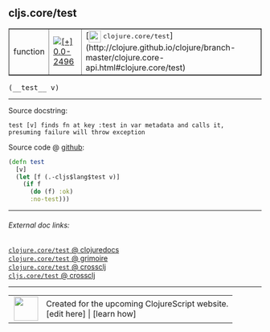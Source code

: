 ## cljs.core/test



 <table border="1">
<tr>
<td>function</td>
<td><a href="https://github.com/cljsinfo/cljs-api-docs/tree/0.0-2496"><img valign="middle" alt="[+] 0.0-2496" title="Added in 0.0-2496" src="https://img.shields.io/badge/+-0.0--2496-lightgrey.svg"></a> </td>
<td>
[<img height="24px" valign="middle" src="http://i.imgur.com/1GjPKvB.png"> <samp>clojure.core/test</samp>](http://clojure.github.io/clojure/branch-master/clojure.core-api.html#clojure.core/test)
</td>
</tr>
</table>


 <samp>
(__test__ v)<br>
</samp>

---





Source docstring:

```
test [v] finds fn at key :test in var metadata and calls it,
presuming failure will throw exception
```


Source code @ [github](https://github.com/clojure/clojurescript/blob/r2985/src/cljs/cljs/core.cljs#L9268-L9275):

```clj
(defn test
  [v]
  (let [f (.-cljs$lang$test v)]
    (if f
      (do (f) :ok)
      :no-test)))
```

<!--
Repo - tag - source tree - lines:

 <pre>
clojurescript @ r2985
└── src
    └── cljs
        └── cljs
            └── <ins>[core.cljs:9268-9275](https://github.com/clojure/clojurescript/blob/r2985/src/cljs/cljs/core.cljs#L9268-L9275)</ins>
</pre>

-->

---



###### External doc links:

[`clojure.core/test` @ clojuredocs](http://clojuredocs.org/clojure.core/test)<br>
[`clojure.core/test` @ grimoire](http://conj.io/store/v1/org.clojure/clojure/1.7.0-beta3/clj/clojure.core/test/)<br>
[`clojure.core/test` @ crossclj](http://crossclj.info/fun/clojure.core/test.html)<br>
[`cljs.core/test` @ crossclj](http://crossclj.info/fun/cljs.core.cljs/test.html)<br>

---

 <table>
<tr><td>
<img valign="middle" align="right" width="48px" src="http://i.imgur.com/Hi20huC.png">
</td><td>
Created for the upcoming ClojureScript website.<br>
[edit here] | [learn how]
</td></tr></table>

[edit here]:https://github.com/cljsinfo/cljs-api-docs/blob/master/cljsdoc/cljs.core/test.cljsdoc
[learn how]:https://github.com/cljsinfo/cljs-api-docs/wiki/cljsdoc-files

<!--

This information was too distracting to show to readers, but I'll leave it
commented here since it is helpful to:

- pretty-print the data used to generate this document
- and show how to retrieve that data



The API data for this symbol:

```clj
{:ns "cljs.core",
 :name "test",
 :signature ["[v]"],
 :history [["+" "0.0-2496"]],
 :type "function",
 :full-name-encode "cljs.core/test",
 :source {:code "(defn test\n  [v]\n  (let [f (.-cljs$lang$test v)]\n    (if f\n      (do (f) :ok)\n      :no-test)))",
          :title "Source code",
          :repo "clojurescript",
          :tag "r2985",
          :filename "src/cljs/cljs/core.cljs",
          :lines [9268 9275]},
 :full-name "cljs.core/test",
 :clj-symbol "clojure.core/test",
 :docstring "test [v] finds fn at key :test in var metadata and calls it,\npresuming failure will throw exception"}

```

Retrieve the API data for this symbol:

```clj
;; from Clojure REPL
(require '[clojure.edn :as edn])
(-> (slurp "https://raw.githubusercontent.com/cljsinfo/cljs-api-docs/catalog/cljs-api.edn")
    (edn/read-string)
    (get-in [:symbols "cljs.core/test"]))
```

-->
